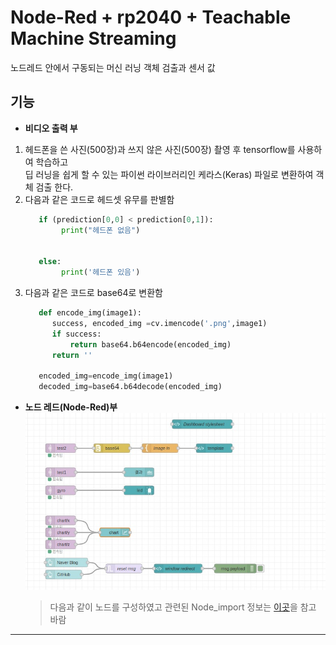 # Node-Red + rp2040 + Teachable Machine Streaming
노드레드 안에서 구동되는 머신 러닝 객체 검출과 센서 값
<!-------------------------------------------------------------Part 1------------------------------------------------------------------------------------------>

## 기능

 * **비디오 출력 부**
 1. 헤드폰을 쓴 사진(500장)과 쓰지 않은 사진(500장) 촬영 후 tensorflow를 사용하여 학습하고  
    딥 러닝을 쉽게 할 수 있는 파이썬 라이브러리인 케라스(Keras) 파일로 변환하여 객체 검출 한다.
 2. 다음과 같은 코드로 헤드셋 유무를 판별함
    ```python
       if (prediction[0,0] < prediction[0,1]):
            print("헤드폰 없음")
       

       else:
            print('헤드폰 있음')
    ```
 3. 다음과 같은 코드로 base64로 변환함
    ```python 
       def encode_img(image1):
          success, encoded_img =cv.imencode('.png',image1)
          if success:
              return base64.b64encode(encoded_img)
          return ''
    
       encoded_img=encode_img(image1)
       decoded_img=base64.b64decode(encoded_img)
    ```
 * **노드 레드(Node-Red)부**  
    ![노드레드](./img/노드레드.jpg)  
    > 다음과 같이 노드를 구성하였고 관련된 Node_import 정보는 [이곳](./Node-Red_import/import_node.md)을 참고 바람  
 ---
